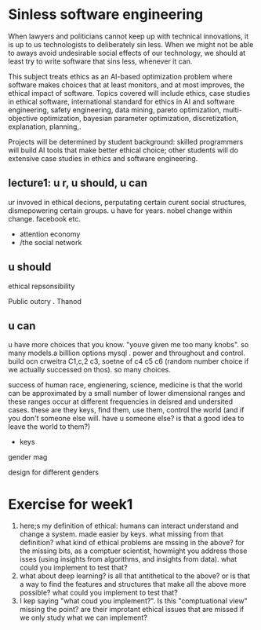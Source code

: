 #  Sinless software engineering

When lawyers and politicians cannot keep up with technical innovations, it is up to us technologists to deliberately sin less.  When  we might not be able to aways avoid undesirable  social effects of our technology, we should at least try to write software that sins less, whenever it can. 

 This subject treats ethics as an AI-based optimization problem where software makes  choices that at least monitors, and at most improves, the ethical impact of software. Topics covered will include ethics, case studies in ethical software, international standard for ethics in AI and software engineering, safety engineering, data mining, pareto optimization, multi-objective optimization,   bayesian parameter optimization, discretization, explanation, planning,. 

Projects will be determined by student background: skilled programmers will build AI tools that make better ethical choice; other students will do extensive case studies in ethics and software engineering. 

## lecture1: u r, u should, u can

ur invoved in ethical decions,  perputating certain curent  social structures, dismepowering certain groups. u have for years. nobel change within change. facebook etc.

- attention economy
- /the social network

## u should

ethical repsonsibility

Public outcry . Thanod

## u can

u have more choices that you know. "youve given me too many knobs".  so many models.a billlion options mysql . power and throughout and control.  build ocn crweitra C1,c,2 c3, soetne of c4 c5 c6 (random number choice if we actually successed on thos). so many choices.

success of human race, engienering, science, medicine is that the world can be approximated by a small number of lower dimensional ranges and these ranges occur at different frequencies in deisred and undersited cases. these are they keys, find them, use them, control the world (and if you don't someone else will. have u someone else? is that a good idea to leave the world to them?)

- keys

gender mag

design for different genders


# Exercise for week1

1. here;s my definition of ethical: humans can interact understand and change a system. made easier by keys. what missing from that definition? what kind of ethical problems are mssing in the above? for the missing bits, as a comptuer scientist, howmight you address those isses (using insights from algorithms, and insights from data). what could you implement to test that?
2. what about deep learning? is all that antithetical to the above? or is that a way to find the features and structures that make all the above more possible? what could you implement to test that?
3. I kep saying "what coud you implement?". Is this "comptuational view" missing the point? are their improtant ethical issues that are missed if we only study what we can implement?

